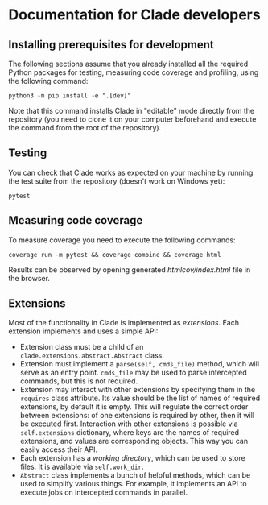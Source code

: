 # Documentation for Clade developers

## Installing prerequisites for development

The following sections assume that you already installed all the required
Python packages for testing, measuring code coverage and profiling, using the
following command:

``` shell
python3 -m pip install -e ".[dev]"
```

Note that this command installs Clade in "editable" mode directly from the
repository (you need to clone it on your computer beforehand and execute
the command from the root of the repository).

## Testing

You can check that Clade works as expected on your machine by running
the test suite from the repository (doesn't work on Windows yet):

``` shell
pytest
```

## Measuring code coverage

To measure coverage you need to execute the following commands:

``` shell
coverage run -m pytest && coverage combine && coverage html
```

Results can be observed by opening generated *htmlcov/index.html* file in the browser.

## Extensions

Most of the functionality in Clade is implemented as *extensions*. Each
extension implements and uses a simple API:

- Extension class must be a child of an `clade.extensions.abstract.Abstract` class.
- Extension must implement a `parse(self, cmds_file)` method,
    which will serve as an entry point. `cmds_file` may be used to
    parse intercepted commands, but this is not required.
- Extension may interact with other extensions by specifying them in the
    `requires` class attribute. Its value should be the list of names of
    required extensions, by default it is empty.
    This will regulate the correct order between extensions: of one extensions
    is required by other, then it will be executed first.
    Interaction with other extensions is possible via `self.extensions`
    dictionary, where keys are the names of required extensions, and values
    are corresponding objects. This way you can easily access their API.
- Each extension has a *working directory*, which can be used to store files.
    It is available via `self.work_dir`.
- `Abstract` class implements a bunch of helpful methods, which can be used to
    simplify various things. For example, it implements an API to execute jobs
    on intercepted commands in parallel.
